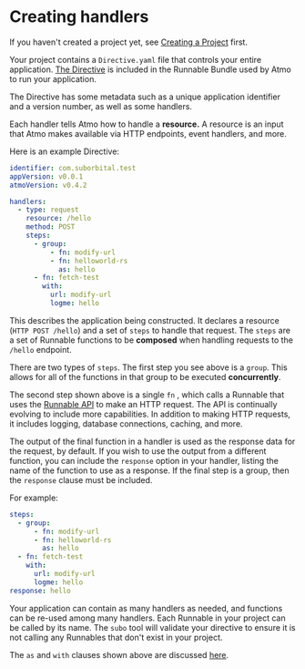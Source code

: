 # Creating handlers

If you haven't created a project yet, see [Creating a Project](../getstarted/creating-a-project) first.

Your project contains a `Directive.yaml` file that controls your
entire application. [The Directive](../concepts/the-directive) is included in
the Runnable Bundle used by Atmo to run your application.

The Directive has some metadata such as a unique application
identifier and a version number, as well as some handlers.

Each handler tells Atmo how to handle a **resource.**
A resource is an input that Atmo makes available via HTTP endpoints,
event handlers, and more.

Here is an example Directive:

```yaml
identifier: com.suborbital.test
appVersion: v0.0.1
atmoVersion: v0.4.2

handlers:
  - type: request
    resource: /hello
    method: POST
    steps:
      - group:
          - fn: modify-url
          - fn: helloworld-rs
            as: hello
      - fn: fetch-test
        with:
          url: modify-url
          logme: hello
```

This describes the application being constructed. It declares a resource
(`HTTP POST /hello`) and a set of `steps` to handle that request.
The `steps` are a set of Runnable functions to be **composed** when
handling requests to the `/hello` endpoint.

There are two types of `steps`. The first step you see above is a `group`.
This allows for all of the functions in that group to be executed **concurrently**.

The second step shown above is a single `fn` , which calls a Runnable
that uses the [Runnable API](../runnable-api/introduction.md) to make
an HTTP request. The API is continually evolving to include more capabilities.
In addition to making HTTP requests, it includes logging, database
connections, caching, and more.

The output of the final function in a handler is used as the response data
for the request, by default. If you wish to use the output from a different
function, you can include the `response` option in your handler, listing
the name of the function to use as a response. If the final step is a group,
then the `response` clause must be included.

For example:

```yaml
steps:
  - group:
      - fn: modify-url
      - fn: helloworld-rs
        as: hello
  - fn: fetch-test
    with:
      url: modify-url
      logme: hello
response: hello
```

Your application can contain as many handlers as needed, and functions
can be re-used among many handlers. Each Runnable in your project can
be called by its name. The `subo` tool will validate your directive to
ensure it is not calling any Runnables that don't exist in your project.

The `as` and `with` clauses shown above are discussed [here](managing-state.md).
